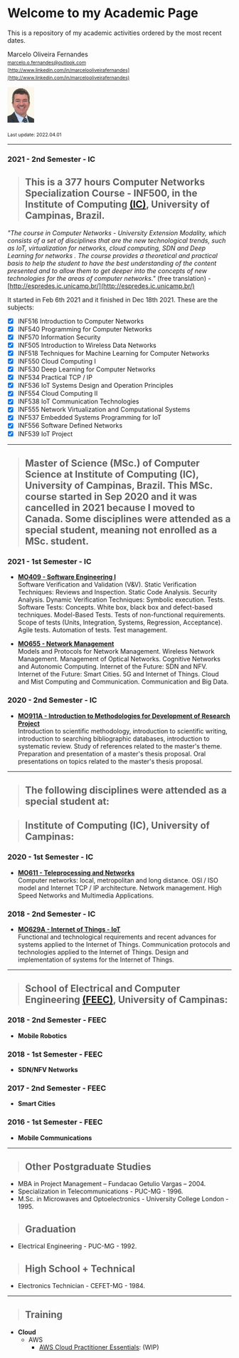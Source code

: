 # Welcome to my Academic Page

This is a repository of my academic activities ordered by the most recent dates.  


Marcelo Oliveira Fernandes  
<span style="font-size:8pt"> marcelo.o.fernandes@outlook.com  
[http://www.linkedin.com/in/marcelooliveirafernandes](http://www.linkedin.com/in/marcelooliveirafernandes)  </span>

<img src="pictures/IMG_7343 copy_.jpg" width="60" >  



<span style="font-size:8pt"> Last update: 2022.04.01 </span>  

---
### 2021 - 2nd Semester - IC   

> ## This is a 377 hours **Computer Networks Specialization Course - INF500**, in the Institute of Computing [(IC)](https://ic.unicamp.br/en/), University of Campinas, Brazil.  

*"The course in Computer Networks - University Extension Modality, which consists of a set of disciplines that are the new technological trends, such as IoT, virtualization for networks, cloud computing, SDN and Deep Learning for networks . The course provides a theoretical and practical basis to help the student to have the best understanding of the content presented and to allow them to get deeper into the concepts of new technologies for the areas of computer networks."* (free translation) - [http://espredes.ic.unicamp.br/](http://espredes.ic.unicamp.br/)


It started in Feb 6th 2021 and it finished in Dec 18th 2021. These are the subjects:

- [x]  INF516 Introduction to Computer Networks
- [x]  INF540 Programming for Computer Networks
- [x]  INF570 Information Security
- [x]  INF505 Introduction to Wireless Data Networks
- [x]  INF518 Techniques for Machine Learning for Computer Networks 
- [x]  INF550 Cloud Computing I
- [x]  INF530 Deep Learning for Computer Networks
- [x]  INF534 Practical TCP / IP
- [x]  INF536 IoT Systems Design and Operation Principles
- [x]  INF554 Cloud Computing II
- [x]  INF538 IoT Communication Technologies
- [x]  INF555 Network Virtualization and Computational Systems
- [x]  INF537 Embedded Systems Programming for IoT
- [x]  INF556 Software Defined Networks
- [x]  INF539 IoT Project

---

> ## **Master of Science (MSc.)** of Computer Science at Institute of Computing (IC), University of Campinas, Brazil. This MSc. course started in Sep 2020 and it was cancelled in 2021 because I moved to Canada. Some disciplines were attended as a special student, meaning not enrolled as a MSc. student.

### 2021 - 1st Semester - IC

- **[MO409 - Software Engineering I](MO409-SoftwareEngineering1.md)**  
Software Verification and Validation (V&V). Static Verification Techniques: Reviews and Inspection. Static Code Analysis. Security Analysis. Dynamic Verification Techniques: Symbolic execution. Tests. Software Tests: Concepts. White box, black box and defect-based techniques. Model-Based Tests. Tests of non-functional requirements. Scope of tests (Units, Integration, Systems, Regression, Acceptance). Agile tests. Automation of tests. Test management.  


- **[MO655 - Network Management](MO655-NetworkManagement.md)**  
Models and Protocols for Network Management. Wireless Network Management. Management of Optical Networks. Cognitive Networks and Autonomic Computing. Internet of the Future: SDN and NFV. Internet of the Future: Smart Cities. 5G and Internet of Things. Cloud and Mist Computing and Communication. Communication and Big Data.  


### 2020 - 2nd Semester - IC

- **[MO911A - Introduction to Methodologies for Development of Research Project](MO911-IntroductionMethodologiesDevelopmentResearchProject.md)**  
Introduction to scientific methodology, introduction to scientific writing, introduction to searching bibliographic databases, introduction to systematic review. Study of references related to the master's theme. Preparation and presentation of a master's thesis proposal. Oral presentations on topics related to the master's thesis proposal.

---

> ## The following disciplines were attended as a **special student** at:  

> ## Institute of Computing (IC), University of Campinas:

### 2020 - 1st Semester - IC

- **[MO611 - Teleprocessing and Networks](MO611-TeleprocessingAndNetworks.md)**  
Computer networks: local, metropolitan and long distance. OSI / ISO model and Internet TCP / IP architecture. Network management. High Speed Networks and Multimedia Applications.

### 2018 - 2nd Semester - IC

- **[MO629A - Internet of Things - IoT](MO629A-IoT.md)**  
Functional and technological requirements and recent advances for systems applied to the Internet of Things. Communication protocols and technologies applied to the Internet of Things. Design and implementation of systems for the Internet of Things.  

---
> ## School of Electrical and Computer Engineering [(FEEC)](https://www.fee.unicamp.br/?language=en), University of Campinas:

### 2018 - 2nd Semester - FEEC
- **Mobile Robotics**

### 2018 - 1st Semester - FEEC
- **SDN/NFV Networks**

### 2017 - 2nd Semester - FEEC
- **Smart Cities**

### 2016 - 1st Semester - FEEC
- **Mobile Communications**

---

> ## Other Postgraduate Studies

- MBA in Project Management – Fundacao Getulio Vargas – 2004.  
- Specialization in Telecommunications - PUC-MG - 1996.  
- M.Sc. in Microwaves and Optoelectronics - University College London - 1995.

> ## Graduation

- Electrical Engineering - PUC-MG - 1992. 

> ## High School + Technical  
- Electronics Technician - CEFET-MG - 1984.

---

> ## Training

- **Cloud**
  - AWS
    - [AWS Cloud Practitioner Essentials](https://aws.amazon.com/training/digital/aws-cloud-practitioner-essentials/): (WIP)
